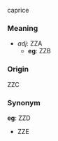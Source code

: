 caprice
### Meaning
+ _adj_: ZZA
	+ __eg__: ZZB

### Origin

ZZC

### Synonym

__eg__: ZZD

+ ZZE



